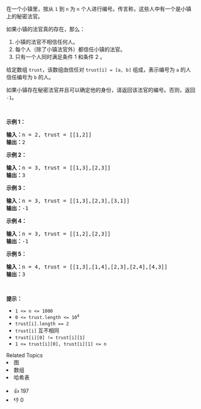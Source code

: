 <p>在一个小镇里，按从 <code>1</code> 到 <code>n</code> 为 <code>n</code> 个人进行编号。传言称，这些人中有一个是小镇上的秘密法官。</p>

<p>如果小镇的法官真的存在，那么：</p>

<ol>
	<li>小镇的法官不相信任何人。</li>
	<li>每个人（除了小镇法官外）都信任小镇的法官。</li>
	<li>只有一个人同时满足条件 1 和条件 2 。</li>
</ol>

<p>给定数组 <code>trust</code>，该数组由信任对 <code>trust[i] = [a, b]</code> 组成，表示编号为 <code>a</code> 的人信任编号为 <code>b</code> 的人。</p>

<p>如果小镇存在秘密法官并且可以确定他的身份，请返回该法官的编号。否则，返回 <code>-1</code>。</p>

<p> </p>

<p><strong>示例 1：</strong></p>

<pre>
<strong>输入：</strong>n = 2, trust = [[1,2]]
<strong>输出：</strong>2
</pre>

<p><strong>示例 2：</strong></p>

<pre>
<strong>输入：</strong>n = 3, trust = [[1,3],[2,3]]
<strong>输出：</strong>3
</pre>

<p><strong>示例 3：</strong></p>

<pre>
<strong>输入：</strong>n = 3, trust = [[1,3],[2,3],[3,1]]
<strong>输出：</strong>-1
</pre>

<p><strong>示例 4：</strong></p>

<pre>
<strong>输入：</strong>n = 3, trust = [[1,2],[2,3]]
<strong>输出：</strong>-1
</pre>

<p><strong>示例 5：</strong></p>

<pre>
<strong>输入：</strong>n = 4, trust = [[1,3],[1,4],[2,3],[2,4],[4,3]]
<strong>输出：</strong>3</pre>

<p> </p>

<p><strong>提示：</strong></p>

<ul>
	<li><code>1 <= n <= 1000</code></li>
	<li><code>0 <= trust.length <= 10<sup>4</sup></code></li>
	<li><code>trust[i].length == 2</code></li>
	<li><code>trust[i]</code> 互不相同</li>
	<li><code>trust[i][0] != trust[i][1]</code></li>
	<li><code>1 <= trust[i][0], trust[i][1] <= n</code></li>
</ul>
<div><div>Related Topics</div><div><li>图</li><li>数组</li><li>哈希表</li></div></div><br><div><li>👍 197</li><li>👎 0</li></div>
